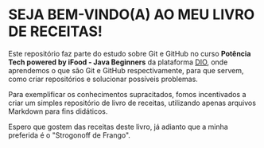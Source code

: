 # SEJA BEM-VINDO(A) AO MEU LIVRO DE RECEITAS! #

Este repositório faz parte do estudo sobre Git e GitHub no curso **Potência Tech powered by iFood - Java Beginners** da plataforma [DIO](https://www.dio.me/), onde aprendemos o que são Git e GitHub respectivamente, para que servem, como criar repositórios e solucionar possíveis problemas.

Para exemplificar os conhecimentos supracitados, fomos incentivados a criar um simples repositório de livro de receitas, utilizando apenas arquivos Markdown para fins didáticos.

Espero que gostem das receitas deste livro, já adianto que a minha preferida é o "Strogonoff de Frango".

